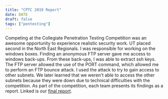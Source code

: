 ```yaml
---
title: "CPTC 2019 Report"
date: DATE
draft: false
tags: ["pentesting"]
---
```


Competing at the Collegiate Penetration Testing Competition was an awesome opportunity to experience realistic security work. UT placed second in the North East Regionals. I was responsible for working on the windows boxes. Finding an anonymous FTP server gave me access to windows back-ups. From these back-ups, I was able to extract ssh keys. The FTP server allowed the use of the PORT command, which allowed me to perform an FTP bounce attack.  I used the attack to try to gain access to other subnets. We later learned that we weren't able to access the other subnets because they were down due to technical difficulties with the competition. As part of the competition, each team presents its findings as a report. Linked is our [final report](https://alicereuter.com/CPTC-Report.pdf).
